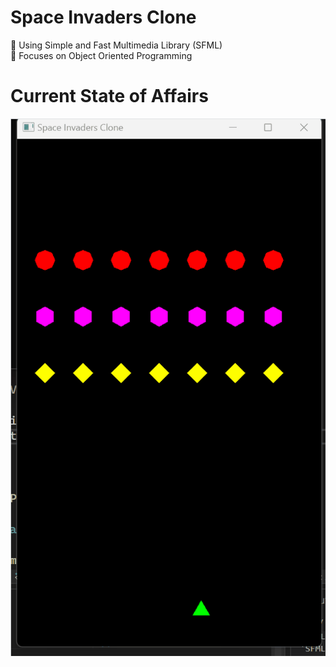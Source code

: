 # Space Invaders Clone

:space_invader: Using Simple and Fast Multimedia Library (SFML)  
:space_invader: Focuses on Object Oriented Programming  


# Current State of Affairs
![](https://github.com/TedmanNguyen/Space-Invaders-Clone/blob/main/bullet%20collision.gif)

